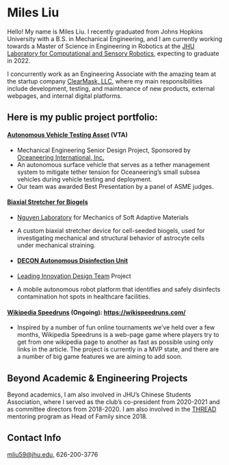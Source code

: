 
# Miles Liu

Hello! My name is Miles Liu. I recently graduated from Johns Hopkins University with a B.S. in Mechanical Engineering, and I am currently working towards a Master of Science in Engineering in Robotics at the [JHU Laboratory for Computational and Sensory Robotics](https://lcsr.jhu.edu/), expecting to graduate in 2022.

I concurrently work as an Engineering Associate with the amazing team at the startup company [ClearMask, LLC](https://www.theclearmask.com/), where my main responsibilities include development, testing, and maintenance of new products, external webpages, and internal digital platforms.

## Here is my public project portfolio:

#### [Autonomous Vehicle Testing Asset](https://mliu59.github.io/ocean21/) (VTA)

* Mechanical Engineering Senior Design Project, Sponsored by [Oceaneering International, Inc.](https://www.oceaneering.com/)
* An autonomous surface vehicle that serves as a tether management system to mitigate tether tension for Oceaneering’s small subsea vehicles during vehicle testing and deployment.
* Our team was awarded Best Presentation by a panel of ASME judges.

#### [Biaxial Stretcher for Biogels](https://mliu59.github.io/stretchingdevice/)

* [Nguyen Laboratory](https://engineering.jhu.edu/tnguy108/) for Mechanics of Soft Adaptive Materials
* A custom biaxial stretcher device for cell-seeded biogels, used for investigating mechanical and structural behavior of astrocyte cells under mechanical straining.

* #### [DECON Autonomous Disinfection Unit](https://mliu59.github.io/decon/)

* [Leading Innovation Design Team](https://engineering.jhu.edu/lindt/) Project
* A mobile autonomous robot platform that identifies and safely disinfects contamination hot spots in healthcare facilities.

#### [Wikipedia Speedruns](https://mliu59.github.io/wikispeedruns/) (Ongoing): <https://wikispeedruns.com/>

* Inspired by a number of fun online tournaments we’ve held over a few months, Wikipedia Speedruns is a web-page game where players try to get from one wikipedia page to another as fast as possible using only links in the article. The project is currently in a MVP state, and there are a number of big game features we are aiming to add soon.

## Beyond Academic & Engineering Projects

Beyond academics, I am also involved in JHU’s Chinese Students Association, where I served as the club’s co-president from 2020-2021 and as committee directors from 2018-2020. I am also involved in the [THREAD](https://www.thread.org/) mentoring program as Head of Family since 2018.

## Contact Info

[mliu59@jhu.edu](mailto:mliu59@jhu.edu), 626-200-3776
